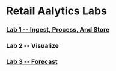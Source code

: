 # Retail Aalytics Labs

### [Lab 1 -- Ingest, Process, And Store](lab1_ingest_and_detect_anomalies/lab1_ingest_process_store)

### Lab 2 -- Visualize

### [Lab 3 -- Forecast](lab3_forecast/lab3_forecast)